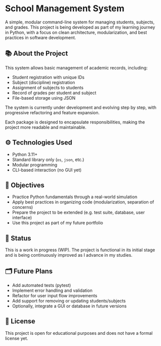 # School Management System

A simple, modular command-line system for managing students, subjects, and grades. This project is being developed as part of my learning journey in Python, with a focus on clean architecture, modularization, and best practices in software development.

## 📚 About the Project

This system allows basic management of academic records, including:

- Student registration with unique IDs
- Subject (discipline) registration
- Assignment of subjects to students
- Record of grades per student and subject
- File-based storage using JSON

The system is currently under development and evolving step by step, with progressive refactoring and feature expansion.

Each package is designed to encapsulate responsibilities, making the project more readable and maintainable.

## ⚙️ Technologies Used

- Python 3.11+
- Standard library only (`os`, `json`, etc.)
- Modular programming
- CLI-based interaction (no GUI yet)

## 🎯 Objectives

- Practice Python fundamentals through a real-world simulation
- Apply best practices in organizing code (modularization, separation of concerns)
- Prepare the project to be extended (e.g. test suite, database, user interface)
- Use this project as part of my future portfolio

## 📌 Status

This is a work in progress (WIP). The project is functional in its initial stage and is being continuously improved as I advance in my studies.

## 🗂️ Future Plans

- Add automated tests (pytest)
- Implement error handling and validation
- Refactor for user input flow improvements
- Add support for removing or updating students/subjects
- Optionally, integrate a GUI or database in future versions

## 📄 License

This project is open for educational purposes and does not have a formal license yet.
